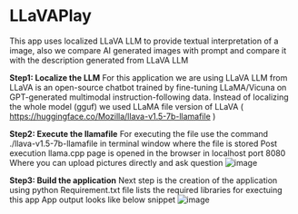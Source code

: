 # LLaVAPlay
This app uses localized LLaVA LLM to provide textual interpretation of a image, also we compare AI generated images with prompt and compare it with the description generated from LLaVA LLM 

**Step1: Localize the LLM**
For this application we are using LLaVA LLM from LLaVA is an open-source chatbot trained by fine-tuning LLaMA/Vicuna on GPT-generated multimodal instruction-following data.
Instead of localizing the whole model (gguf) we used LLaMA file version of LLaVA ( https://huggingface.co/Mozilla/llava-v1.5-7b-llamafile )

**Step2: Execute the llamafile**
For executing the file use the command ./llava-v1.5-7b-llamafile in terminal window where the file is stored
Post execution llama.cpp page is opened in the browser in localhost port 8080
Where you can upload pictures directly and ask question
![image](https://github.com/user-attachments/assets/6e654eb2-7ff9-4caa-894b-11634a35ebe2)

**Step3: Build the application**
Next step is the creation of the application using python
Requirement.txt file lists the required libraries for exectuing this app
App output looks like below snippet
![image](https://github.com/user-attachments/assets/b5318133-4554-4396-b99b-5739e32ea03a)
